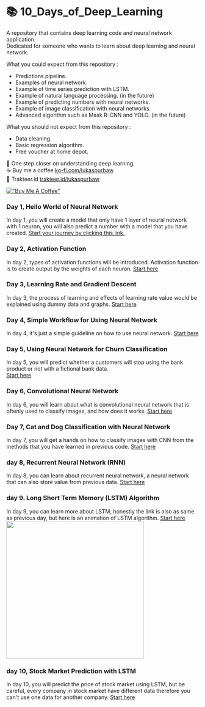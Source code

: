 # 📚 10_Days_of_Deep_Learning
A repository that contains deep learning code and neural network application.  
Dedicated for someone who wants to learn about deep learning and neural network.

What you could expect from this repository :
* Predictions pipeline.
* Examples of neural network.
* Example of time series prediction with LSTM.
* Example of natural language processing. (in the future)
* Example of predicting numbers with neural networks.
* Example of image classification with neural networks.
* Advanced algorithm such as Mask R-CNN and YOLO. (in the future)

What you should not expect from this repository :
* Data cleaning.
* Basic regression algorithm.
* Free voucher at home depot.

🥳 One step closer on understanding deep learning.   
☕ Buy me a coffee  [ko-fi.com/lukaspurbaw](ko-fi.com/lukaspurbaw)  
🍣 Trakteer.id [trakteer.id/lukaspurbaw](https://trakteer.id/lukaspurbaw)

[!["Buy Me A Coffee"](https://www.buymeacoffee.com/assets/img/custom_images/orange_img.png)](https://www.buymeacoffee.com/lukaspurbaw)

### Day 1, Hello World of Neural Network
In day 1, you will create a model that only have 1 layer of neural network with 1 neuron, you will also predict a number with a model that you have created. [Start your journey by clicking this link.](https://colab.research.google.com/github/LukasPurbaW/100_Days_of_Deep_Learning/blob/main/Day_1_Hello_World_of_Neural_Network.ipynb)

### Day 2, Activation Function
In day 2, types of activation functions will be introduced. Activation function is to create output by the weights of each neuron. [Start here](https://colab.research.google.com/github/LukasPurbaW/100_Days_of_Deep_Learning/blob/main/Day_2_Activation_Function.ipynb)

### Day 3, Learning Rate and Gradient Descent
In day 3, the process of learning and effects of learning rate value would be explained using dummy data and graphs. [Start here](https://colab.research.google.com/github/LukasPurbaW/100_Days_of_Deep_Learning/blob/main/Day_3_Learning_Rate_%26_Gradient_Descent.ipynb) 

### Day 4, Simple Workflow for Using Neural Network
In day 4, it's just a simple guideline on how to use neural network. [Start here](https://colab.research.google.com/github/LukasPurbaW/100_Days_of_Deep_Learning/blob/main/Day_4_Simple_Prediction_Pipeline_(No_code).ipynb)

### Day 5, Using Neural Network for Churn Classification
In day 5, you will predict whether a customers will stop using the bank product or not with a fictional bank data.  
[Start here](https://colab.research.google.com/github/LukasPurbaW/100_Days_of_Deep_Learning/blob/main/Day_5_ANN_for_Classification.ipynb)
 
### Day 6, Convolutional Neural Network
In day 6, you will learn about what is convolutional neural network that is oftenly used to classify images, and how does it works.
[Start here](https://colab.research.google.com/github/moswil/Python4ds_cohort-1/blob/master/Practical_3a_Convolutional_Neural_Networks.ipynb)

### Day 7, Cat and Dog Classification with Neural Network
In day 7, you will get a hands on how to classify images with CNN from the methods that you have learned in previous code.
[Start here](https://colab.research.google.com/github/lmoroney/dlaicourse/blob/master/Course%202%20-%20Part%202%20-%20Lesson%202%20-%20Notebook.ipynb#scrollTo=o-qUPyfO7Qr8)

### day 8, Recurrent Neural Network (RNN)
In day 8, you can learn about recurrent neural network, a neural network that can also store value from previous data. [Start here](https://stanford.edu/~shervine/teaching/cs-230/cheatsheet-recurrent-neural-networks)

### day 9. Long Short Term Memory (LSTM) Algorithm
In day 9, you can learn more about LSTM, honestly the link is also as same as previous day, but here is an animation of LSTM algorithm. [Start here](https://towardsdatascience.com/animated-rnn-lstm-and-gru-ef124d06cf45)  
<img src="https://miro.medium.com/max/1400/1*goJVQs-p9kgLODFNyhl9zA.gif" height="360" />

### day 10, Stock Market Prediction with LSTM
In day 10, you will predict the price of stock market using LSTM, but be careful, every company in stock market have different data therefore you can't use one data for another company. [Start here](https://colab.research.google.com/github/LukasPurbaW/10_Days_of_Deep_Learning/blob/main/Day_10_Stock_Price_Prediction_with_LSTM.ipynb)
